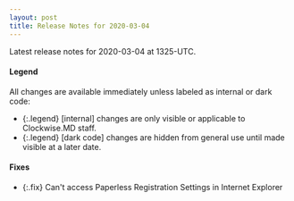 ```yaml
---
layout: post
title: Release Notes for 2020-03-04
---
```


Latest release notes for 2020-03-04 at 1325-UTC.

<div class='legend' markdown='1'>

#### Legend

All changes are available immediately unless labeled as internal or dark code:

- {:.legend} [internal] changes are only visible or applicable to Clockwise.MD staff.
- {:.legend} [dark code] changes are hidden from general use until made visible at a later date.

</div>


<div class='fixes' markdown='1'>

#### Fixes

- {:.fix} Can't access Paperless Registration Settings in Internet Explorer

</div>
